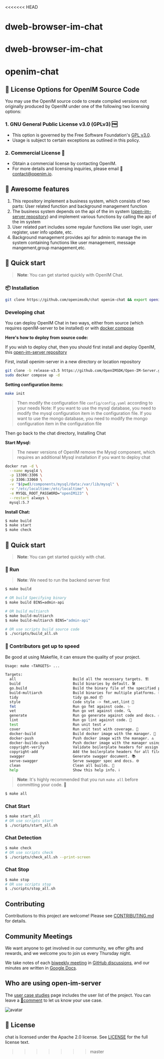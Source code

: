 <<<<<<< HEAD
# dweb-browser-im-chat
dweb-browser-im-chat
=======
# openim-chat

## 📄 License Options for OpenIM Source Code

You may use the OpenIM source code to create compiled versions not originally produced by OpenIM under one of the following two licensing options:

### 1. GNU General Public License v3.0 (GPLv3) 🆓

+ This option is governed by the Free Software Foundation's [GPL v3.0](https://www.gnu.org/licenses/gpl-3.0.en.html).
+ Usage is subject to certain exceptions as outlined in this policy.

### 2. Commercial License 💼

+ Obtain a commercial license by contacting OpenIM.
+ For more details and licensing inquiries, please email 📧 [contact@openim.io](mailto:contact@openim.io).

## 🧩 Awesome features
1. This repository implement a business system, which consists of two parts: User related function and background management function
2. The business system depends on the api of the im system ([open-im-server repository](https://github.com/openimsdk/open-im-server)) and implement various functions by calling the api of the im system
3. User related part includes some regular functions like user login, user register, user info update, etc.
4. Background management provides api for admin to manage the im system containing functions like user management, message mangement,group management,etc.

## 🛫 Quick start 

> **Note**: You can get started quickly with OpenIM Chat.

### 📦 Installation

```bash
git clone https://github.com/openimsdk/chat openim-chat && export openim-chat=$(pwd)/openim-chat && cd $openim-chat && make
```

### Developing chat

You can deploy OpenIM Chat in two ways, either from source (which requires openIM-server to be installed) or with [docker compose](https://github.com/openimsdk/openim-docker)

**Here's how to deploy from source code:**

If you wish to deploy chat, then you should first install and deploy OpenIM, this [open-im-server repository](https://github.com/openimsdk/open-im-server)

First, install openim-server in a new directory or location repository

```bash
git clone -b release-v3.5 https://github.com/OpenIMSDK/Open-IM-Server.git openim && export openim=$(pwd)/openim && cd $openim
sudo docker compose up -d
```

**Setting configuration items:**

```bash
make init
```

> Then modify the configuration file `config/config.yaml` according to your needs
> Note: If you want to use the mysql database, you need to modify the mysql configuration item in the configuration file. If you want to use the mongo database, you need to modify the mongo configuration item in the configuration file


Then go back to the chat directory, Installing Chat

**Start Mysql:**

> The newer versions of OpenIM remove the Mysql component, which requires an additional Mysql installation if you want to deploy chat

```bash
docker run -d \
  --name mysql4 \
  -p 13306:3306 \
  -p 3306:33060 \
  -v "$(pwd)/components/mysql/data:/var/lib/mysql" \
  -v "/etc/localtime:/etc/localtime" \
  -e MYSQL_ROOT_PASSWORD="openIM123" \
  --restart always \
  mysql:5.7
```

**Install Chat:**

```bash
$ make build
$ make start
$ make check
```

## 🛫 Quick start 

> **Note**: You can get started quickly with chat.

### 🚀 Run

> **Note**: 
> We need to run the backend server first

```bash
$ make build

# OR build Specifying binary
$ make build BINS=admin-api

# OR build multiarch
$ make build-multiarch
$ make build-multiarch BINS="admin-api"

# OR use scripts build source code
$ ./scripts/build_all.sh
```

### 📖 Contributors get up to speed

Be good at using Makefile, it can ensure the quality of your project.

```bash
Usage: make <TARGETS> ...

Targets:
  all                          Build all the necessary targets. 🏗️
  build                        Build binaries by default. 🛠️
  go.build                     Build the binary file of the specified platform. 👨‍💻
  build-multiarch              Build binaries for multiple platforms. 🌍
  tidy                         tidy go.mod 📦
  style                        Code style -> fmt,vet,lint 🎨
  fmt                          Run go fmt against code. ✨
  vet                          Run go vet against code. 🔍
  generate                     Run go generate against code and docs. ✅
  lint                         Run go lint against code. 🔎
  test                         Run unit test ✔️
  cover                        Run unit test with coverage. 🧪
  docker-build                 Build docker image with the manager. 🐳
  docker-push                  Push docker image with the manager. 🔝
  docker-buildx-push           Push docker image with the manager using buildx. 🚢
  copyright-verify             Validate boilerplate headers for assign files. 📄
  copyright-add                Add the boilerplate headers for all files. 📝
  swagger                      Generate swagger document. 📚
  serve-swagger                Serve swagger spec and docs. 🌐
  clean                        Clean all builds. 🧹
  help                         Show this help info. ℹ️
```

> **Note**: 
> It's highly recommended that you run `make all` before committing your code. 🚀

```bash
$ make all
```

### Chat Start

```bash
$ make start_all
# OR use scripts start
$ ./scripts/start_all.sh
```

### Chat Detection

```bash
$ make check
# OR use scripts check
$ ./scripts/check_all.sh --print-screen
```

### Chat Stop

```bash
$ make stop
# OR use scripts stop
$ ./scripts/stop_all.sh
```

## Contributing

Contributions to this project are welcome! Please see [CONTRIBUTING.md](./CONTRIBUTING.md) for details.

## Community Meetings
We want anyone to get involved in our community, we offer gifts and rewards, and we welcome you to join us every Thursday night.

We take notes of each [biweekly meeting](https://github.com/openimsdk/open-im-server/issues/381) in [GitHub discussions](https://github.com/openimsdk/open-im-server/discussions/categories/meeting), and our minutes are written in [Google Docs](https://docs.google.com/document/d/1nx8MDpuG74NASx081JcCpxPgDITNTpIIos0DS6Vr9GU/edit?usp=sharing).


## Who are using open-im-server
The [user case studies](https://github.com/openimsdk/community/blob/main/ADOPTERS.md) page includes the user list of the project. You can leave a [📝comment](https://github.com/openimsdk/open-im-server/issues/379) to let us know your use case.

![avatar](https://github.com/openimsdk/OpenIM-Docs/blob/main/docs/images/WechatIMG20.jpeg)

## 🚨 License

chat is licensed under the  Apache 2.0 license. See [LICENSE](https://github.com/openimsdk/chat/tree/main/LICENSE) for the full license text.
>>>>>>> master
